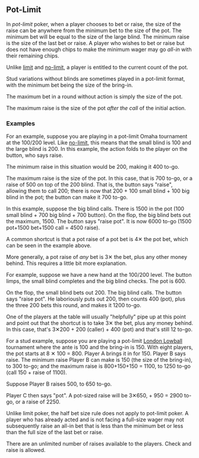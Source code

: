 Pot-Limit
---------

In *pot-limit* poker, when a player chooses to bet or raise, the size of the raise can
be anywhere from the minimum bet to the size of the pot. The minimum bet
will be equal to the size of the large blind. The minimum raise is the size of the
last bet or raise. A player who wishes to bet or raise but does not have enough
chips to make the minimum wager may go *all-in* with their remaining chips.

Unlike [limit](./common-limit.md) and [no-limit](./common-no-limit.md), a
player is entitled to the current count of the pot.

Stud variations without blinds are sometimes played in a pot-limit format, with
the minimum bet being the size of the bring-in.

The maximum bet in a round without action is simply the size of the pot.

The maximum raise is the size of the pot *after the call* of the initial
action.

### Examples

For an example, suppose you are playing in a pot-limit Omaha tournament at the
100/200 level.  Like [no-limit](./common-no-limit.md), this means that the
small blind is 100 and the large blind is 200. In this example, the action
folds to the player on the button, who says raise.

The minimum raise in this situation would be 200, making it 400 to-go.

The maximum raise is the size of the pot.  In this case, that is 700 to-go, or
a raise of 500 on top of the 200 blind.  That is, the button says "raise",
allowing them to call 200; there is now that 200 + 100 small blind + 100 big
blind in the pot; the button can make it 700 to-go.

In this example, suppose the big blind calls.  There is 1500 in the pot (100
small blind + 700 big blind + 700 button).  On the flop, the big blind bets out
the maximum, 1500.  The button says "raise pot".  It is now 6000 to-go (1500
pot+1500 bet+1500 call = 4500 raise).

A common shortcut is that a pot raise of a pot bet is 4✕ the pot bet, which can
be seen in the example above.

More generally, a pot raise of *any* bet is 3✕ the bet, plus any other money
behind.  This requires a little bit more explanation.

For example, suppose we have a new hand at the 100/200 level.  The button
limps, the small blind completes and the big blind checks.  The pot is 600.

On the flop, the small blind bets out 200.  The big blind calls.  The button
says "raise pot".  He laboriously puts out 200, then counts 400 (pot), plus the
three 200 bets this round, and makes it 1200 to-go.

One of the players at the table will usually "helpfully" pipe up at this point
and point out that the shortcut is to take 3✕ the bet, plus any money behind.
In this case, that's 3✕200 + 200 (caller) + 400 (pot) and that's still 12
to-go.

For a stud example, suppose you are playing a pot-limit [London
Lowball](./game-london-lowball.md) tournament where the ante is 100 and the
bring-in is 150. With eight players, the pot starts at 8 ✕ 100 = 800. Player A
brings it in for 150.  Player B says raise. The minimum raise Player B can make
is 150 (the size of the bring-in), to 300 to-go; and the maximum raise is
800+150+150 = 1100, to 1250 to-go (call 150 + raise of 1100).

Suppose Player B raises 500, to 650 to-go.

Player C then says "pot".  A pot-sized raise will be 3✕650, + 950 = 2900 to-go,
or a raise of 2250.

Unlike limit poker, the half bet size rule does not apply to pot-limit poker. A
player who has already acted and is not facing a full-size wager may not
subsequently raise an all-in bet that is less than the minimum bet or less than
the full size of the last bet or raise.

There are an unlimited number of raises available to the players. Check and raise
is allowed.
